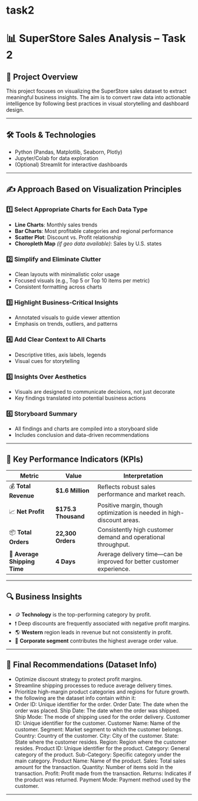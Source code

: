 # task2
# 📊 SuperStore Sales Analysis – Task 2

## 🧾 Project Overview
This project focuses on visualizing the SuperStore sales dataset to extract meaningful business insights. The aim is to convert raw data into actionable intelligence by following best practices in visual storytelling and dashboard design.

---

## 🛠️ Tools & Technologies
- Python (Pandas, Matplotlib, Seaborn, Plotly)
- Jupyter/Colab for data exploration
- (Optional) Streamlit for interactive dashboards

---

## ✍️ Approach Based on Visualization Principles

### 1️⃣ Select Appropriate Charts for Each Data Type
- **Line Charts**: Monthly sales trends
- **Bar Charts**: Most profitable categories and regional performance
- **Scatter Plot**: Discount vs. Profit relationship
- **Choropleth Map** *(if geo data available)*: Sales by U.S. states

### 2️⃣ Simplify and Eliminate Clutter
- Clean layouts with minimalistic color usage
- Focused visuals (e.g., Top 5 or Top 10 items per metric)
- Consistent formatting across charts

### 3️⃣ Highlight Business-Critical Insights
- Annotated visuals to guide viewer attention
- Emphasis on trends, outliers, and patterns

### 4️⃣ Add Clear Context to All Charts
- Descriptive titles, axis labels, legends
- Visual cues for storytelling

### 5️⃣ Insights Over Aesthetics
- Visuals are designed to communicate decisions, not just decorate
- Key findings translated into potential business actions

### 6️⃣ Storyboard Summary
- All findings and charts are compiled into a storyboard slide
- Includes conclusion and data-driven recommendations

---

## 📌 Key Performance Indicators (KPIs)

| Metric                    | Value             | Interpretation                                                                 |
|--------------------------|-------------------|---------------------------------------------------------------------------------|
| 💰 **Total Revenue**       | **$1.6 Million**    | Reflects robust sales performance and market reach.                             |
| 📈 **Net Profit**          | **$175.3 Thousand** | Positive margin, though optimization is needed in high-discount areas.         |
| 📦 **Total Orders**        | **22,300 Orders**   | Consistently high customer demand and operational throughput.                   |
| 🚚 **Average Shipping Time** | **4 Days**          | Average delivery time—can be improved for better customer experience.          |

---

## 🔍 Business Insights
- 🪙 **Technology** is the top-performing category by profit.
- ❗ Deep discounts are frequently associated with negative profit margins.
- 🌎 **Western** region leads in revenue but not consistently in profit.
- 👤 **Corporate segment** contributes the highest average order value.

---

## 📌 Final Recommendations (Dataset Info)
- Optimize discount strategy to protect profit margins.
- Streamline shipping processes to reduce average delivery times.
- Prioritize high-margin product categories and regions for future growth.
- the following are the dataset info contain within it:
- Order ID: Unique identifier for the order.
Order Date: The date when the order was placed.
Ship Date: The date when the order was shipped.
Ship Mode: The mode of shipping used for the order delivery.
Customer ID: Unique identifier for the customer.
Customer Name: Name of the customer.
Segment: Market segment to which the customer belongs.
Country: Country of the customer.
City: City of the customer.
State: State where the customer resides.
Region: Region where the customer resides.
Product ID: Unique identifier for the product.
Category: General category of the product.
Sub-Category: Specific category under the main category.
Product Name: Name of the product.
Sales: Total sales amount for the transaction.
Quantity: Number of items sold in the transaction.
Profit: Profit made from the transaction.
Returns: Indicates if the product was returned.
Payment Mode: Payment method used by the customer.

---



